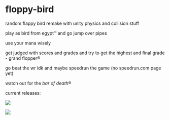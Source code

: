 # floppy-bird

random flappy bird remake with unity physics and collision stuff

play as bird from egypt™ and go jump over pipes

use your mana wisely

get judged with scores and grades and try to get the highest and final grade - grand flopper®

go beat the wr idk and maybe speedrun the game (no speedrun.com page yet)

watch out for the *bar of death*®

current releases:

![](https://img.shields.io/badge/stable-v1.0.0-brightgreen "")  

![](https://img.shields.io/badge/experimental-vt1.0.2-yellow "")
